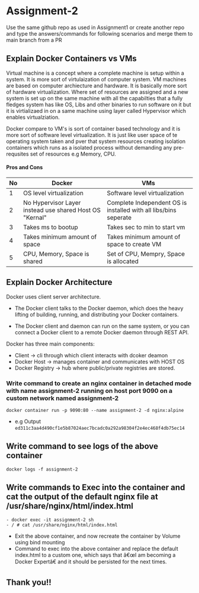 # Assignment-2

Use the same github repo as used in Assignment1 or create another repo and type the answers/commands for following scenarios and merge them to main branch from a PR
## Explain Docker Containers vs VMs
Virtual machine is a concept where a complete machine is setup within a system. It is more sort of virtulaization of computer system. VM machines are based on
computer archiecture and hardware. It is basically more sort of hardware virtualization. Where set of resources are assigned and a new system is set up on the same machine
with all the capabilties that a fully fledges system has like OS, Libs and other binaries to run software on it but it is virtializaed in on a same machine using layer called
Hypervisor which enables virtualziation.

Docker compare to VM's is sort of container based technology and it is more sort of software level virtualization. It is just like user space of te operating system taken
and pver that system resources creating isolation containers which runs as a isolated process without demanding any pre-requsites set of resources e.g Memory, CPU.


#### Pros and Cons

| No | Docker                                                  | VMs                                                              |
|----|---------------------------------------------------------|------------------------------------------------------------------|
| 1  | OS level virtualization                                 | Software level virtualization                                    |
| 2  | No Hypervisor Layer instead use shared Host OS "Kernal" | Complete Independent OS is installed with all libs/bins seperate |
| 3  | Takes ms to bootup                                      | Takes sec to min to start vm                                     |
| 4  | Takes minimum amount of space                           | Takes minimum amount of space to create VM                       |
| 5  | CPU, Memory, Space is shared                            | Set of CPU, Mempry, Space is allocated                           |


## Explain Docker Architecture
Docker uses client server architecture. 
- The Docker client talks to the Docker daemon, which does the heavy lifting of building, running, and distributing your Docker containers. 

- The Docker client and daemon can run on the same system, or you can connect a Docker client to a remote Docker daemon through REST API.

Docker has three main components:

- Client -> cli through which client interacts with dcoker deamon
- Docker Host -> manages container and communicates with HOST OS
- Docker Registry -> hub where public/private registries are stored.


### Write command to create an nginx container in detached mode with name assignment-2 running on host port 9090 on a custom network named assignment-2

```
docker container run -p 9090:80 --name assignment-2 -d nginx:alpine
```
- e.g Output `ed311c3aa4d490cf1e5b87024aec7bcadc0a292a98304f2e4ec468f4db75ec14`


## Write command to see logs of the above container

```
docker logs -f assignment-2
```



## Write commands to Exec into the container and cat the output of the default nginx file at /usr/share/nginx/html/index.html 
```
- docker exec -it assignment-2 sh
- / # cat /usr/share/nginx/html/index.html
```

- Exit the above container, and now recreate the container by Volume using bind mounting
- Command to exec into the above container and replace the default index.html to a custom one, which says that â€œI am becoming a Docker Expertâ€ and it should be persisted for the next times.

## Thank you!!
